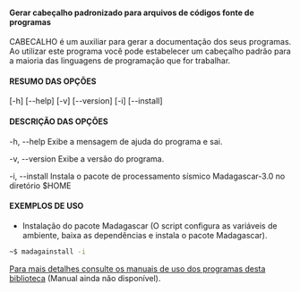 #### Gerar cabeçalho padronizado para arquivos de códigos fonte de programas

CABECALHO  é  um  auxiliar  para gerar a documentação dos seus programas.  Ao utilizar
este programa você pode estabelecer um cabeçalho padrão para a maioria das  linguagens
de programação que for trabalhar.


#### RESUMO DAS OPÇÕES
[\-h] [\-\-help] [-v] [\-\-version] [\-i] [\-\-install] 

#### DESCRIÇÃO DAS OPÇÕES

\-h, \-\-help
Exibe a mensagem de ajuda do programa e sai.

\-v, \-\-version
Exibe a versão do programa.

\-i, \-\-install
Instala o pacote de processamento sísmico Madagascar-3.0 no diretório $HOME

#### EXEMPLOS DE USO

* Instalação do pacote Madagascar (O script configura as variáveis de ambiente, baixa as dependências e instala o pacote Madagascar).

```sh
~$ madagainstall -i 
```

[Para mais detalhes consulte os manuais de uso dos programas desta biblioteca](https://github.com/Dirack/Shellinclude/blob/master/manuais) (Manual ainda não disponível).